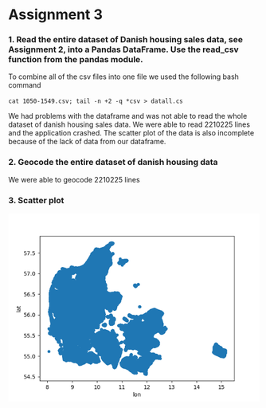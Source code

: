 # Assignment 3

### 1. Read the entire dataset of Danish housing sales data, see Assignment 2, into a Pandas DataFrame. Use the read_csv function from the pandas module.

To combine all of the csv files into one file we used the following bash command 

`cat 1050-1549.csv; tail -n +2 -q *csv > datall.cs`

We had problems with the dataframe and was not able to read the whole dataset of danish housing sales data. We were able to read 2210225 lines and the application crashed. The scatter plot of the data is also incomplete because of the lack of data from our dataframe. 

### 2. Geocode the entire dataset of danish housing data

We were able to geocode 2210225 lines 


### 3. Scatter plot

![Text](https://github.com/HakimiX/Assignment3-release/blob/master/scatterplot.png)